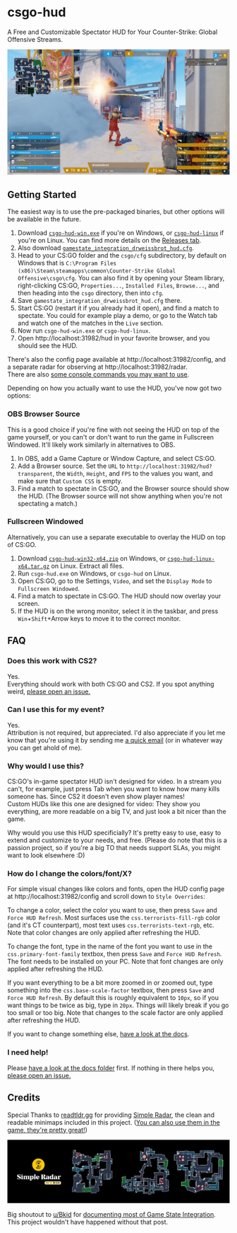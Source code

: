 # csgo-hud
A Free and Customizable Spectator HUD for Your Counter-Strike: Global Offensive Streams.

![](assets/cs2-hud-screenshot-1080.png)

## Getting Started
The easiest way is to use the pre-packaged binaries, but other options will be available in the future.
<!-- TODO write, then link to more in-depth guides for running via yarn, docker -->

1. Download [`csgo-hud-win.exe`](https://github.com/drweissbrot/csgo-hud/releases/latest/download/csgo-hud-win.exe) if you're on Windows, or [`csgo-hud-linux`](https://github.com/drweissbrot/csgo-hud/releases/latest/download/csgo-hud-linux) if you're on Linux. You can find more details on the [Releases tab](https://github.com/drweissbrot/csgo-hud/releases/latest).
1. Also download [`gamestate_integration_drweissbrot_hud.cfg`](https://github.com/drweissbrot/csgo-hud/releases/latest/download/gamestate_integration_drweissbrot_hud.cfg).
1. Head to your CS:GO folder and the `csgo/cfg` subdirectory, by default on Windows that is `C:\Program Files (x86)\Steam\steamapps\common\Counter-Strike Global Offensive\csgo\cfg`. You can also find it by opening your Steam library, right-clicking CS:GO, `Properties...`, `Installed Files`, `Browse...`, and then heading into the `csgo` directory, then into `cfg`.
1. Save `gamestate_integration_drweissbrot_hud.cfg` there.
1. Start CS:GO (restart it if you already had it open), and find a match to spectate. You could for example play a demo, or go to the Watch tab and watch one of the matches in the `Live` section.
1. Now run `csgo-hud-win.exe` or `csgo-hud-linux`.
1. Open http://localhost:31982/hud in your favorite browser, and you should see the HUD.

There's also the config page available at http://localhost:31982/config, and a separate radar for observing at http://localhost:31982/radar.  
There are also [some console commands you may want to use](docs/cvars.md).

Depending on how you actually want to use the HUD, you've now got two options:

### OBS Browser Source
This is a good choice if you're fine with not seeing the HUD on top of the game yourself, or you can't or don't want to run the game in Fullscreen Windowed.
It'll likely work similarly in alternatives to OBS.

1. In OBS, add a Game Capture or Window Capture, and select CS:GO.
1. Add a Browser source. Set the `URL` to `http://localhost:31982/hud?transparent`, the `Width`, `Height`, and `FPS` to the values you want, and make sure that `Custom CSS` is empty.
1. Find a match to spectate in CS:GO, and the Browser source should show the HUD. (The Browser source will not show anything when you're not spectating a match.)

### Fullscreen Windowed
Alternatively, you can use a separate executable to overlay the HUD on top of CS:GO.

1. Download [`csgo-hud-win32-x64.zip`](https://github.com/drweissbrot/csgo-hud/releases/latest/download/csgo-hud-win32-x64.zip) on Windows, or [`csgo-hud-linux-x64.tar.gz`](https://github.com/drweissbrot/csgo-hud/releases/latest/download/csgo-hud-linux-x64.tar.gz) on Linux. Extract all files.
1. Run `csgo-hud.exe` on Windows, or `csgo-hud` on Linux.
1. Open CS:GO, go to the Settings, `Video`, and set the `Display Mode` to `Fullscreen Windowed`.
1. Find a match to spectate in CS:GO. The HUD should now overlay your screen.
1. If the HUD is on the wrong monitor, select it in the taskbar, and press `Win`+`Shift`+Arrow keys to move it to the correct monitor.


## FAQ

### Does this work with CS2?
Yes.  
Everything should work with both CS:GO and CS2. If you spot anything weird, [please open an issue.](https://github.com/drweissbrot/csgo-hud/issues)

### Can I use this for my event?
Yes.  
Attribution is not required, but appreciated.
I'd also appreciate if you let me know that you're using it by sending me [a quick email](mailto:cs-hud@drweissbrot.net) (or in whatever way you can get ahold of me).

### Why would I use this?
CS:GO's in-game spectator HUD isn't designed for video.
In a stream you can't, for example, just press Tab when you want to know how many kills someone has.
Since CS2 it doesn't even show player names!  
Custom HUDs like this one are designed for video: They show you everything, are more readable on a big TV, and just look a bit nicer than the game.

Why would you use this HUD specificially? It's pretty easy to use, easy to extend and customize to your needs, and free.
(Please do note that this is a passion project, so if you're a big TO that needs support SLAs, you might want to look elsewhere :D)

### How do I change the colors/font/X?
For simple visual changes like colors and fonts, open the HUD config page at http://localhost:31982/config and scroll down to `Style Overrides`:

To change a color, select the color you want to use, then press `Save` and `Force HUD Refresh`.
Most surfaces use the `css.terrorists-fill-rgb` color (and it's CT counterpart), most text uses `css.terrorists-text-rgb`, etc.
Note that color changes are only applied after refreshing the HUD.

To change the font, type in the name of the font you want to use in the `css.primary-font-family` textbox, then press `Save` and `Force HUD Refresh`.
The font needs to be installed on your PC.
Note that font changes are only applied after refreshing the HUD.

If you want everything to be a bit more zoomed in or zoomed out, type something into the `css.base-scale-factor` textbox, then press `Save` and `Force HUD Refresh`.
By default this is roughly equivalent to `10px`, so if you want things to be twice as big, type in `20px`.
Things will likely break if you go too small or too big.
Note that changes to the scale factor are only applied after refreshing the HUD.

If you want to change something else, [have a look at the docs](docs/theming.md).

### I need help!
Please [have a look at the docs folder](https://github.com/drweissbrot/csgo-hud/tree/master/docs) first.
If nothing in there helps you, [please open an issue.](https://github.com/drweissbrot/csgo-hud/issues)


## Credits
Special Thanks to [readtldr.gg](https://readtldr.gg) for providing [Simple Radar](https://readtldr.gg/simpleradar), the clean and readable minimaps included in this project.
([You can also use them in the game, they're pretty great!](https://readtldr.gg/simpleradar))

![](assets/simpleradar.webp)

Big shoutout to [u/Bkid](https://www.reddit.com/user/bkid) for [documenting most of Game State Integration](https://www.reddit.com/r/GlobalOffensive/comments/cjhcpy/game_state_integration_a_very_large_and_indepth).
This project wouldn't have happened without that post.
